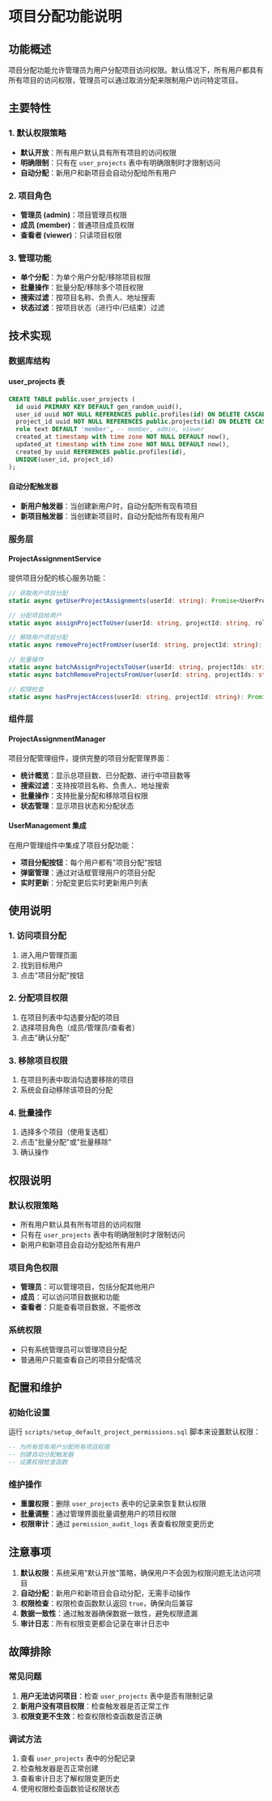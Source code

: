 # 项目分配功能说明

## 功能概述

项目分配功能允许管理员为用户分配项目访问权限。默认情况下，所有用户都具有所有项目的访问权限，管理员可以通过取消分配来限制用户访问特定项目。

## 主要特性

### 1. 默认权限策略
- **默认开放**：所有用户默认具有所有项目的访问权限
- **明确限制**：只有在 `user_projects` 表中有明确限制时才限制访问
- **自动分配**：新用户和新项目会自动分配给所有用户

### 2. 项目角色
- **管理员 (admin)**：项目管理员权限
- **成员 (member)**：普通项目成员权限
- **查看者 (viewer)**：只读项目权限

### 3. 管理功能
- **单个分配**：为单个用户分配/移除项目权限
- **批量操作**：批量分配/移除多个项目权限
- **搜索过滤**：按项目名称、负责人、地址搜索
- **状态过滤**：按项目状态（进行中/已结束）过滤

## 技术实现

### 数据库结构

#### user_projects 表
```sql
CREATE TABLE public.user_projects (
  id uuid PRIMARY KEY DEFAULT gen_random_uuid(),
  user_id uuid NOT NULL REFERENCES public.profiles(id) ON DELETE CASCADE,
  project_id uuid NOT NULL REFERENCES public.projects(id) ON DELETE CASCADE,
  role text DEFAULT 'member', -- member, admin, viewer
  created_at timestamp with time zone NOT NULL DEFAULT now(),
  updated_at timestamp with time zone NOT NULL DEFAULT now(),
  created_by uuid REFERENCES public.profiles(id),
  UNIQUE(user_id, project_id)
);
```

#### 自动分配触发器
- **新用户触发器**：当创建新用户时，自动分配所有现有项目
- **新项目触发器**：当创建新项目时，自动分配给所有现有用户

### 服务层

#### ProjectAssignmentService
提供项目分配的核心服务功能：

```typescript
// 获取用户项目分配
static async getUserProjectAssignments(userId: string): Promise<UserProjectAssignment[]>

// 分配项目给用户
static async assignProjectToUser(userId: string, projectId: string, role: string): Promise<void>

// 移除用户项目分配
static async removeProjectFromUser(userId: string, projectId: string): Promise<void>

// 批量操作
static async batchAssignProjectsToUser(userId: string, projectIds: string[], role: string): Promise<void>
static async batchRemoveProjectsFromUser(userId: string, projectIds: string[]): Promise<void>

// 权限检查
static async hasProjectAccess(userId: string, projectId: string): Promise<boolean>
```

### 组件层

#### ProjectAssignmentManager
项目分配管理组件，提供完整的项目分配管理界面：

- **统计概览**：显示总项目数、已分配数、进行中项目数等
- **搜索过滤**：支持按项目名称、负责人、地址搜索
- **批量操作**：支持批量分配和移除项目权限
- **状态管理**：显示项目状态和分配状态

#### UserManagement 集成
在用户管理组件中集成了项目分配功能：

- **项目分配按钮**：每个用户都有"项目分配"按钮
- **弹窗管理**：通过对话框管理用户的项目分配
- **实时更新**：分配变更后实时更新用户列表

## 使用说明

### 1. 访问项目分配
1. 进入用户管理页面
2. 找到目标用户
3. 点击"项目分配"按钮

### 2. 分配项目权限
1. 在项目列表中勾选要分配的项目
2. 选择项目角色（成员/管理员/查看者）
3. 点击"确认分配"

### 3. 移除项目权限
1. 在项目列表中取消勾选要移除的项目
2. 系统会自动移除该项目的分配

### 4. 批量操作
1. 选择多个项目（使用复选框）
2. 点击"批量分配"或"批量移除"
3. 确认操作

## 权限说明

### 默认权限策略
- 所有用户默认具有所有项目的访问权限
- 只有在 `user_projects` 表中有明确限制时才限制访问
- 新用户和新项目会自动分配给所有用户

### 项目角色权限
- **管理员**：可以管理项目，包括分配其他用户
- **成员**：可以访问项目数据和功能
- **查看者**：只能查看项目数据，不能修改

### 系统权限
- 只有系统管理员可以管理项目分配
- 普通用户只能查看自己的项目分配情况

## 配置和维护

### 初始化设置
运行 `scripts/setup_default_project_permissions.sql` 脚本来设置默认权限：

```sql
-- 为所有现有用户分配所有项目权限
-- 创建自动分配触发器
-- 设置权限检查函数
```

### 维护操作
- **重置权限**：删除 `user_projects` 表中的记录来恢复默认权限
- **批量调整**：通过管理界面批量调整用户的项目权限
- **权限审计**：通过 `permission_audit_logs` 表查看权限变更历史

## 注意事项

1. **默认权限**：系统采用"默认开放"策略，确保用户不会因为权限问题无法访问项目
2. **自动分配**：新用户和新项目会自动分配，无需手动操作
3. **权限检查**：权限检查函数默认返回 `true`，确保向后兼容
4. **数据一致性**：通过触发器确保数据一致性，避免权限遗漏
5. **审计日志**：所有权限变更都会记录在审计日志中

## 故障排除

### 常见问题
1. **用户无法访问项目**：检查 `user_projects` 表中是否有限制记录
2. **新用户没有项目权限**：检查触发器是否正常工作
3. **权限变更不生效**：检查权限检查函数是否正确

### 调试方法
1. 查看 `user_projects` 表中的分配记录
2. 检查触发器是否正常创建
3. 查看审计日志了解权限变更历史
4. 使用权限检查函数验证权限状态
